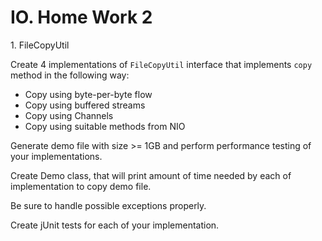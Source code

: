IO. Home Work 2
===============
1\. FileCopyUtil

Create 4 implementations of `FileCopyUtil` interface that implements `copy`
method in the following way:
* Copy using byte-per-byte flow
* Copy using buffered streams
* Copy using Channels
* Copy using suitable methods from NIO


Generate demo file with size >= 1GB and perform performance testing
of your implementations.

Create Demo class, that will print amount of time needed by each of
implementation to copy demo file.

Be sure to handle possible exceptions properly.

Create jUnit tests for each of your implementation.